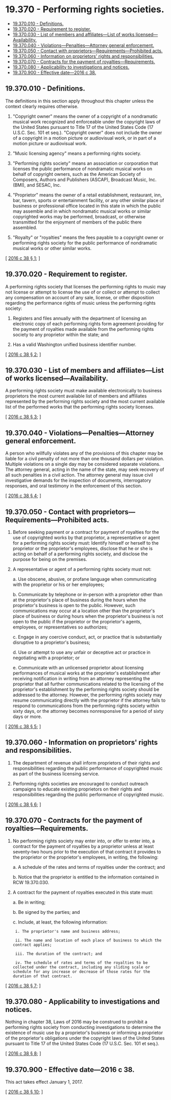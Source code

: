 # 19.370 - Performing rights societies.
* [19.370.010 - Definitions.](#19370010---definitions)
* [19.370.020 - Requirement to register.](#19370020---requirement-to-register)
* [19.370.030 - List of members and affiliates—List of works licensed—Availability.](#19370030---list-of-members-and-affiliateslist-of-works-licensedavailability)
* [19.370.040 - Violations—Penalties—Attorney general enforcement.](#19370040---violationspenaltiesattorney-general-enforcement)
* [19.370.050 - Contact with proprietors—Requirements—Prohibited acts.](#19370050---contact-with-proprietorsrequirementsprohibited-acts)
* [19.370.060 - Information on proprietors' rights and responsibilities.](#19370060---information-on-proprietors-rights-and-responsibilities)
* [19.370.070 - Contracts for the payment of royalties—Requirements.](#19370070---contracts-for-the-payment-of-royaltiesrequirements)
* [19.370.080 - Applicability to investigations and notices.](#19370080---applicability-to-investigations-and-notices)
* [19.370.900 - Effective date—2016 c 38.](#19370900---effective-date2016-c-38)
## 19.370.010 - Definitions.
The definitions in this section apply throughout this chapter unless the context clearly requires otherwise.

1. "Copyright owner" means the owner of a copyright of a nondramatic musical work recognized and enforceable under the copyright laws of the United States pursuant to Title 17 of the United States Code (17 U.S.C. Sec. 101 et seq.). "Copyright owner" does not include the owner of a copyright in a motion picture or audiovisual work, or in part of a motion picture or audiovisual work.

2. "Music licensing agency" means a performing rights society.

3. "Performing rights society" means an association or corporation that licenses the public performance of nondramatic musical works on behalf of copyright owners, such as the American Society of Composers, Authors and Publishers (ASCAP), Broadcast Music, Inc. (BMI), and SESAC, Inc.

4. "Proprietor" means the owner of a retail establishment, restaurant, inn, bar, tavern, sports or entertainment facility, or any other similar place of business or professional office located in this state in which the public may assemble and in which nondramatic musical works or similar copyrighted works may be performed, broadcast, or otherwise transmitted for the enjoyment of members of the public there assembled.

5. "Royalty" or "royalties" means the fees payable to a copyright owner or performing rights society for the public performance of nondramatic musical works or other similar works.

\[ [2016 c 38 § 1](http://lawfilesext.leg.wa.gov/biennium/2015-16/Pdf/Bills/Session%20Laws/House/1763-S2.SL.pdf?cite=2016%20c%2038%20§%201); \]

## 19.370.020 - Requirement to register.
A performing rights society that licenses the performing rights to music may not license or attempt to license the use of or collect or attempt to collect any compensation on account of any sale, license, or other disposition regarding the performance rights of music unless the performing rights society:

1. Registers and files annually with the department of licensing an electronic copy of each performing rights form agreement providing for the payment of royalties made available from the performing rights society to any proprietor within the state; and

2. Has a valid Washington unified business identifier number.

\[ [2016 c 38 § 2](http://lawfilesext.leg.wa.gov/biennium/2015-16/Pdf/Bills/Session%20Laws/House/1763-S2.SL.pdf?cite=2016%20c%2038%20§%202); \]

## 19.370.030 - List of members and affiliates—List of works licensed—Availability.
A performing rights society must make available electronically to business proprietors the most current available list of members and affiliates represented by the performing rights society and the most current available list of the performed works that the performing rights society licenses.

\[ [2016 c 38 § 3](http://lawfilesext.leg.wa.gov/biennium/2015-16/Pdf/Bills/Session%20Laws/House/1763-S2.SL.pdf?cite=2016%20c%2038%20§%203); \]

## 19.370.040 - Violations—Penalties—Attorney general enforcement.
A person who willfully violates any of the provisions of this chapter may be liable for a civil penalty of not more than one thousand dollars per violation. Multiple violations on a single day may be considered separate violations. The attorney general, acting in the name of the state, may seek recovery of all such penalties in a civil action. The attorney general may issue civil investigative demands for the inspection of documents, interrogatory responses, and oral testimony in the enforcement of this section.

\[ [2016 c 38 § 4](http://lawfilesext.leg.wa.gov/biennium/2015-16/Pdf/Bills/Session%20Laws/House/1763-S2.SL.pdf?cite=2016%20c%2038%20§%204); \]

## 19.370.050 - Contact with proprietors—Requirements—Prohibited acts.
1. Before seeking payment or a contract for payment of royalties for the use of copyrighted works by that proprietor, a representative or agent for a performing rights society must: Identify himself or herself to the proprietor or the proprietor's employees, disclose that he or she is acting on behalf of a performing rights society, and disclose the purpose for being on the premises.

2. A representative or agent of a performing rights society must not:

    a. Use obscene, abusive, or profane language when communicating with the proprietor or his or her employees;

    b. Communicate by telephone or in-person with a proprietor other than at the proprietor's place of business during the hours when the proprietor's business is open to the public. However, such communications may occur at a location other than the proprietor's place of business or during hours when the proprietor's business is not open to the public if the proprietor or the proprietor's agents, employees, or representatives so authorizes;

    c. Engage in any coercive conduct, act, or practice that is substantially disruptive to a proprietor's business;

    d. Use or attempt to use any unfair or deceptive act or practice in negotiating with a proprietor; or

    e. Communicate with an unlicensed proprietor about licensing performances of musical works at the proprietor's establishment after receiving notification in writing from an attorney representing the proprietor that all further communications related to the licensing of the proprietor's establishment by the performing rights society should be addressed to the attorney. However, the performing rights society may resume communicating directly with the proprietor if the attorney fails to respond to communications from the performing rights society within sixty days, or the attorney becomes nonresponsive for a period of sixty days or more.

\[ [2016 c 38 § 5](http://lawfilesext.leg.wa.gov/biennium/2015-16/Pdf/Bills/Session%20Laws/House/1763-S2.SL.pdf?cite=2016%20c%2038%20§%205); \]

## 19.370.060 - Information on proprietors' rights and responsibilities.
1. The department of revenue shall inform proprietors of their rights and responsibilities regarding the public performance of copyrighted music as part of the business licensing service.

2. Performing rights societies are encouraged to conduct outreach campaigns to educate existing proprietors on their rights and responsibilities regarding the public performance of copyrighted music.

\[ [2016 c 38 § 6](http://lawfilesext.leg.wa.gov/biennium/2015-16/Pdf/Bills/Session%20Laws/House/1763-S2.SL.pdf?cite=2016%20c%2038%20§%206); \]

## 19.370.070 - Contracts for the payment of royalties—Requirements.
1. No performing rights society may enter into, or offer to enter into, a contract for the payment of royalties by a proprietor unless at least seventy-two hours prior to the execution of that contract it provides to the proprietor or the proprietor's employees, in writing, the following:

    a. A schedule of the rates and terms of royalties under the contract; and

    b. Notice that the proprietor is entitled to the information contained in RCW 19.370.030.

2. A contract for the payment of royalties executed in this state must:

    a. Be in writing;

    b. Be signed by the parties; and

    c. Include, at least, the following information:

        i. The proprietor's name and business address;

        ii. The name and location of each place of business to which the contract applies;

        iii. The duration of the contract; and

        iv. The schedule of rates and terms of the royalties to be collected under the contract, including any sliding scale or schedule for any increase or decrease of those rates for the duration of that contract.

\[ [2016 c 38 § 7](http://lawfilesext.leg.wa.gov/biennium/2015-16/Pdf/Bills/Session%20Laws/House/1763-S2.SL.pdf?cite=2016%20c%2038%20§%207); \]

## 19.370.080 - Applicability to investigations and notices.
Nothing in chapter 38, Laws of 2016 may be construed to prohibit a performing rights society from conducting investigations to determine the existence of music use by a proprietor's business or informing a proprietor of the proprietor's obligations under the copyright laws of the United States pursuant to Title 17 of the United States Code (17 U.S.C. Sec. 101 et seq.).

\[ [2016 c 38 § 8](http://lawfilesext.leg.wa.gov/biennium/2015-16/Pdf/Bills/Session%20Laws/House/1763-S2.SL.pdf?cite=2016%20c%2038%20§%208); \]

## 19.370.900 - Effective date—2016 c 38.
This act takes effect January 1, 2017.

\[ [2016 c 38 § 10](http://lawfilesext.leg.wa.gov/biennium/2015-16/Pdf/Bills/Session%20Laws/House/1763-S2.SL.pdf?cite=2016%20c%2038%20§%2010); \]


